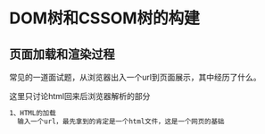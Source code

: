 # DOM树和CSSOM树的构建

## 页面加载和渲染过程
常见的一道面试题，从浏览器出入一个url到页面展示，其中经历了什么。<br/>

这里只讨论html回来后浏览器解析的部分
```md
1、HTML的加载
  输入一个url，最先拿到的肯定是一个html文件，这是一个网页的基础
```
